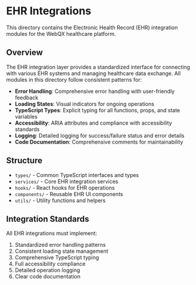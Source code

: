# EHR Integrations

This directory contains the Electronic Health Record (EHR) integration modules for the WebQX healthcare platform.

## Overview

The EHR integration layer provides a standardized interface for connecting with various EHR systems and managing healthcare data exchange. All modules in this directory follow consistent patterns for:

- **Error Handling**: Comprehensive error handling with user-friendly feedback
- **Loading States**: Visual indicators for ongoing operations
- **TypeScript Types**: Explicit typing for all functions, props, and state variables
- **Accessibility**: ARIA attributes and compliance with accessibility standards
- **Logging**: Detailed logging for success/failure status and error details
- **Code Documentation**: Comprehensive comments for maintainability

## Structure

- `types/` - Common TypeScript interfaces and types
- `services/` - Core EHR integration services
- `hooks/` - React hooks for EHR operations
- `components/` - Reusable EHR UI components
- `utils/` - Utility functions and helpers

## Integration Standards

All EHR integrations must implement:
1. Standardized error handling patterns
2. Consistent loading state management
3. Comprehensive TypeScript typing
4. Full accessibility compliance
5. Detailed operation logging
6. Clear code documentation